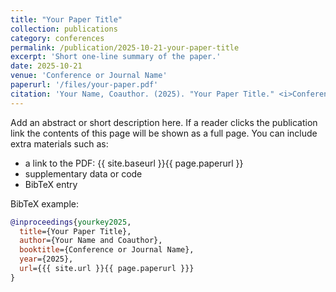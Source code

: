 ```yaml
---
title: "Your Paper Title"
collection: publications
category: conferences
permalink: /publication/2025-10-21-your-paper-title
excerpt: 'Short one-line summary of the paper.'
date: 2025-10-21
venue: 'Conference or Journal Name'
paperurl: '/files/your-paper.pdf'
citation: 'Your Name, Coauthor. (2025). "Your Paper Title." <i>Conference or Journal Name</i>.'
---
```


Add an abstract or short description here. If a reader clicks the publication link the contents of this page will be shown as a full page. You can include extra materials such as:

- a link to the PDF: {{ site.baseurl }}{{ page.paperurl }}
- supplementary data or code
- BibTeX entry

BibTeX example:

```bibtex
@inproceedings{yourkey2025,
  title={Your Paper Title},
  author={Your Name and Coauthor},
  booktitle={Conference or Journal Name},
  year={2025},
  url={{{ site.url }}{{ page.paperurl }}}
}
```
